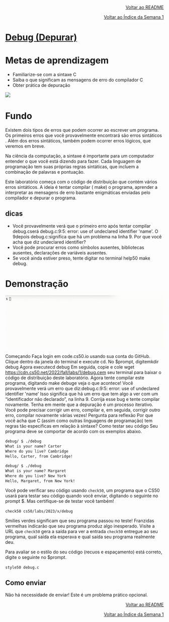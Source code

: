 <p align="right">
   <a href="https://patyfil.github.io/cs50-cc50-harvard/">Voltar ao README</a>
</p>
<p align="right">
   <a href="https://patyfil.github.io/cs50-cc50-harvard/1-C.html">Voltar ao Índice da Semana 1</a>
</p>

# [Debug (Depurar)](https://cs50.harvard.edu/x/2023/problems/1/debug/)  

# Metas de aprendizagem
* Familiarize-se com a sintaxe C  
* Saiba o que significam as mensagens de erro do compilador C  
* Obter prática de depuração  

<img src="../assets/first_bug.jpg" />

# Fundo  

Existem dois tipos de erros que podem ocorrer ao escrever um programa. Os primeiros erros que você provavelmente encontrará são erros sintáticos . Além dos erros sintáticos, também podem ocorrer erros lógicos, que veremos em breve.  

Na ciência da computação, a sintaxe é importante para um computador entender o que você está dizendo para fazer. Cada linguagem de programação tem suas próprias regras sintáticas, que incluem a combinação de palavras e pontuação.  

Este laboratório começa com o código de distribuição que contém vários erros sintáticos. A ideia é tentar compilar ( make) o programa, aprender a interpretar as mensagens de erro bastante enigmáticas enviadas pelo compilador e depurar o programa.  

## dicas
* Você provavelmente verá que o primeiro erro após tentar compilar debug.cserá debug.c:9:5: error: use of undeclared identifier 'name'. O 9depois debug.c:significa que há um problema na linha 9. Por que você acha que diz undeclared identifier?  
* Você pode procurar erros como símbolos ausentes, bibliotecas ausentes, declarações de variáveis ​​ausentes.  
* Se você ainda estiver preso, tente digitar no terminal help50 make debug.  

# Demonstração  

<img src="../assets/debugDemo.gif" />  

Começando
Faça login em code.cs50.io usando sua conta do GitHub.
Clique dentro da janela do terminal e execute cd.
No $prompt, digitemkdir debug
Agora executecd debug
Em seguida, copie e cole wget https://cdn.cs50.net/2022/fall/labs/1/debug.cem seu terminal para baixar o código de distribuição deste laboratório.
Agora tente compilar este programa, digitando make debuge veja o que acontece!
Você provavelmente verá um erro que diz:debug.c:9:5: error: use of undeclared identifier 'name'
Isso significa que há um erro que tem algo a ver com um “identificador não declarado”, na linha 9. Corrija esse bug e tente compilar novamente. Tenha em mente que a depuração é um processo iterativo. Você pode precisar corrigir um erro, compilar e, em seguida, corrigir outro erro, compilar novamente várias vezes!
Pergunta para reflexão
Por que você acha que C (assim como outras linguagens de programação) tem regras tão específicas em relação à sintaxe?
Como testar seu código
Seu programa deve se comportar de acordo com os exemplos abaixo.

```
debug/ $ ./debug
What is your name? Carter
Where do you live? Cambridge
Hello, Carter, from Cambridge!
```

```
debug/ $ ./debug
What is your name? Margaret
Where do you live? New York
Hello, Margaret, from New York!
```

Você pode verificar seu código usando `check50`, um programa que o CS50 usará para testar seu código quando você enviar, digitando o seguinte no prompt $. Mas certifique-se de testar você também!

`check50 cs50/labs/2023/x/debug`  

Smilies verdes significam que seu programa passou no teste! Franzidas vermelhas indicarão que seu programa produz algo inesperado. Visite a URL que `check50` gera a saída para ver a entrada `check50` entregue ao seu programa, qual saída ela esperava e qual saída seu programa realmente deu.  

Para avaliar se o estilo do seu código (recuos e espaçamento) está correto, digite o seguinte no $prompt.  

`style50 debug.c`

## Como enviar  

Não há necessidade de enviar! Este é um problema prático opcional.

<p align="right">
   <a href="https://patyfil.github.io/cs50-cc50-harvard/">Voltar ao README</a>
</p>
<p align="right">
   <a href="https://patyfil.github.io/cs50-cc50-harvard/1-C.html">Voltar ao Índice da Semana 1</a>
</p>